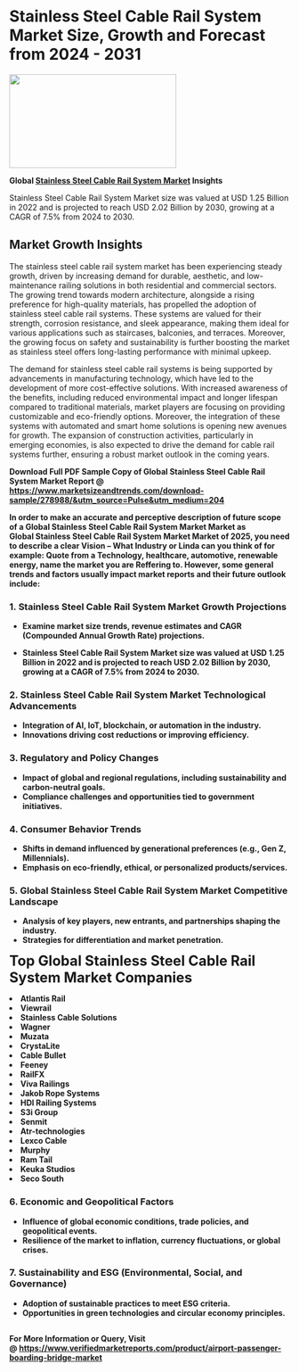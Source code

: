 <H1>Stainless Steel Cable Rail System Market Size, Growth and Forecast from 2024 - 2031</H1><img class="aligncenter size-medium wp-image-584254" src="https://thirdeyenews.in/wp-content/uploads/2024/09/Global-Market-Research-300x168.jpeg" alt="" width="300" height="168" /><p><strong>Global&nbsp;<a href="https://www.marketsizeandtrends.com/download-sample/278988/&amp;utm_source=Pulse&amp;utm_medium=204">Stainless Steel Cable Rail System Market</a> Insights</strong></p><p>Stainless Steel Cable Rail System Market size was valued at USD 1.25 Billion in 2022 and is projected to reach USD 2.02 Billion by 2030, growing at a CAGR of 7.5% from 2024 to 2030.</p><p><h2>Market Growth Insights</h2> <p>The stainless steel cable rail system market has been experiencing steady growth, driven by increasing demand for durable, aesthetic, and low-maintenance railing solutions in both residential and commercial sectors. The growing trend towards modern architecture, alongside a rising preference for high-quality materials, has propelled the adoption of stainless steel cable rail systems. These systems are valued for their strength, corrosion resistance, and sleek appearance, making them ideal for various applications such as staircases, balconies, and terraces. Moreover, the growing focus on safety and sustainability is further boosting the market as stainless steel offers long-lasting performance with minimal upkeep.</p> <p><strong></strong></p> <p>The demand for stainless steel cable rail systems is being supported by advancements in manufacturing technology, which have led to the development of more cost-effective solutions. With increased awareness of the benefits, including reduced environmental impact and longer lifespan compared to traditional materials, market players are focusing on providing customizable and eco-friendly options. Moreover, the integration of these systems with automated and smart home solutions is opening new avenues for growth. The expansion of construction activities, particularly in emerging economies, is also expected to drive the demand for cable rail systems further, ensuring a robust market outlook in the coming years.</p> <p><strong></p><p><span class=""><strong>Download Full PDF Sample Copy of Global Stainless Steel Cable Rail System Market Report</strong> @ <a href="https://www.marketsizeandtrends.com/download-sample/278988/&amp;utm_source=Pulse&amp;utm_medium=204" target="_blank">https://www.marketsizeandtrends.com/download-sample/278988/&amp;utm_source=Pulse&amp;utm_medium=204</a></span></p><p>In order to make an accurate and perceptive description of future scope of a Global&nbsp;Stainless Steel Cable Rail System Market Market as Global&nbsp;Stainless Steel Cable Rail System Market Market of 2025, you need to describe a clear Vision &ndash; What Industry or Linda can you think of for example: Quote from a Technology, healthcare, automotive, renewable energy, name the market you are Reffering to. However, some general trends and factors usually impact market reports and their future outlook include:</p><h3>1.&nbsp;<strong>Stainless Steel Cable Rail System Market Growth Projections</strong></h3><ul><li>Examine market size trends, revenue estimates and CAGR (Compounded Annual Growth Rate) projections.</li><li><p>Stainless Steel Cable Rail System Market size was valued at USD 1.25 Billion in 2022 and is projected to reach USD 2.02 Billion by 2030, growing at a CAGR of 7.5% from 2024 to 2030.</p></li></ul><h3>2.&nbsp;<strong>Stainless Steel Cable Rail System Market Technological Advancements</strong></h3><ul><li>Integration of AI, IoT, blockchain, or automation in the industry.</li><li>Innovations driving cost reductions or improving efficiency.</li></ul><h3>3.&nbsp;<strong>Regulatory and Policy Changes</strong></h3><ul><li>Impact of global and regional regulations, including sustainability and carbon-neutral goals.</li><li>Compliance challenges and opportunities tied to government initiatives.</li></ul><h3>4.&nbsp;<strong>Consumer Behavior Trends</strong></h3><ul><li>Shifts in demand influenced by generational preferences (e.g., Gen Z, Millennials).</li><li>Emphasis on eco-friendly, ethical, or personalized products/services.</li></ul><h3>5.&nbsp;<strong>Global Stainless Steel Cable Rail System Market Competitive Landscape</strong></h3><ul><li>Analysis of key players, new entrants, and partnerships shaping the industry.</li><li>Strategies for differentiation and market penetration.</li></ul><p data-pm-slice="1 1 []"><span style="color: inherit; font-family: inherit; font-size: 25px;">Top Global Stainless Steel Cable Rail System Market Companies</span></p><div class="" data-test-id=""><p><li>Atlantis Rail</li><li> Viewrail</li><li> Stainless Cable Solutions</li><li> Wagner</li><li> Muzata</li><li> CrystaLite</li><li> Cable Bullet</li><li> Feeney</li><li> RailFX</li><li> Viva Railings</li><li> Jakob Rope Systems</li><li> HDI Railing Systems</li><li> S3i Group</li><li> Senmit</li><li> Atr-technologies</li><li> Lexco Cable</li><li> Murphy</li><li> Ram Tail</li><li> Keuka Studios</li><li> Seco South</li></p></div><h3>6.&nbsp;<strong>Economic and Geopolitical Factors</strong></h3><ul><li>Influence of global economic conditions, trade policies, and geopolitical events.</li><li>Resilience of the market to inflation, currency fluctuations, or global crises.</li></ul><h3>7.&nbsp;<strong>Sustainability and ESG (Environmental, Social, and Governance)</strong></h3><ul><li>Adoption of sustainable practices to meet ESG criteria.</li><li>Opportunities in green technologies and circular economy principles.</li></ul><h2><strong style="font-size: 14px;">For More Information or Query, Visit @&nbsp;</strong><a style="background-color: #ffffff; font-size: 14px;" href="https://www.marketsizeandtrends.com/report/stainless-steel-cable-rail-system-market/" target="_blank">https://www.verifiedmarketreports.com/product/airport-passenger-boarding-bridge-market</a></h2>
